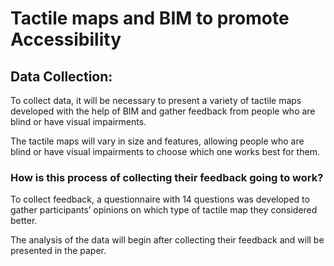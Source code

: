 # Tactile maps and BIM to promote Accessibility 

## Data Collection:

To collect data, it will be necessary to present a variety of tactile maps developed with the help of BIM and gather feedback from people who are blind or have visual impairments.

The tactile maps will vary in size and features, allowing people who are blind or have visual impairments to choose which one works best for them.

### How is this process of collecting their feedback going to work?

To collect feedback, a questionnaire with 14 questions was developed to gather participants’ opinions on which type of tactile map they considered better.

The analysis of the data will begin after collecting their feedback and will be presented in the paper.
